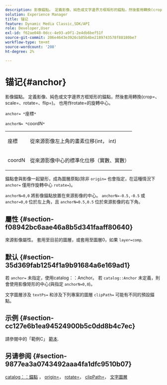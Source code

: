```yaml
---
description: 影像錨點。 定義影像、純色或文字邊界方框矩形的錨點，然後套用轉換(crop=、scale=、rotate=、flip=)。 也用作rotate=的旋轉中心。
solution: Experience Manager
title: 锚记
feature: Dynamic Media Classic,SDK/API
role: Developer,User
exl-id: f62ae048-0dcc-4e93-a9f1-2e4db6bef51f
source-git-commit: 206e4643e3926cb85b4be2189743578f88180be7
workflow-type: tm+mt
source-wordcount: '208'
ht-degree: 2%

---
```


# 锚记{#anchor}

影像錨點。 定義影像、純色或文字邊界方框矩形的錨點，然後套用轉換(crop=、scale=、rotate=、flip=)。 也用作rotate=的旋轉中心。

`anchor= *`座標`*`

`anchorN= *`coordN`*`

<table id="simpletable_3ED1CD0BF473439FA1132FC84B4452A8"> 
 <tr class="strow"> 
  <td class="stentry"> <p><span class="codeph"> <span class="varname"> 座標</span> </span> </p> </td> 
  <td class="stentry"> <p>從來源影像左上角的畫素位移(int， int) </p></td> 
 </tr> 
 <tr class="strow"> 
  <td class="stentry"> <p><span class="codeph"> <span class="varname"> coordN</span> </span> </p> </td> 
  <td class="stentry"> <p>從來源影像中心的標準化位移（實數、實數） </p></td> 
 </tr> 
</table>

錨點會與影像一起變形，成為圖層原點(除非 `origin=` 也會指定，在這種情況下 `anchor=` 僅用作旋轉中心 `rotate=`)。

`anchorN=0,0` 將影像錨點放置在來源影像的中心。 `anchorN=-0.5,-0.5` 或 `anchor=0,0` 位於左上角，且 `anchorN=0.5,0.5` 位於來源影像的右下角。

## 屬性 {#section-f08942bc6aae46a8b5d341faaff80640}

來源影像屬性。 套用至目前的圖層，或套用至圖層0，如果 `layer=comp`.

## 默认 {#section-35d369fab1254f1a9b91684a6e169ad1}

若 `anchor=` 未指定，使用catalog：：Anchor。 若 `catalog::Anchor` 未定義，則會使用影像矩形的中心(與指定 `anchorN=0,0`)。

文字圖層涉及 `textPs=` 和涉及下列專案的圖層 `clipPath=` 可能有不同的預設錨點。

## 示例 {#section-cc127e6b1ea94524900b5c0dd8b4c7ec}

請參閱中的「範例C」 [範本](../../../../../is-api/http-ref/image-serving-api-ref/c-http-protocol-reference/c-templates/c-templates.md#concept-3cd2d2adae0e41b2979b9640244d4d3e).

## 另请参阅 {#section-9877ea3a0743492aaa4fa1dfc9510b07}

[catalog：：錨點](/help/aem-is-ir-api/is-api/image-catalog/image-serving-api-ref/c-image-catalog-reference/c-image-svg-data-reference/c-image-data-reference/r-anchor-cat.md) ， [origin=](../../../../../is-api/http-ref/image-serving-api-ref/c-http-protocol-reference/c-command-reference/r-origin.md#reference-e11c7ac06e2240cc884c3fec98f05138)， [rotate=](../../../../../is-api/http-ref/image-serving-api-ref/c-http-protocol-reference/c-command-reference/r-rotate.md#reference-12abb086635546ec9ec2e1a793dc1096)， [clipPath=](../../../../../is-api/http-ref/image-serving-api-ref/c-http-protocol-reference/c-command-reference/r-clippath.md#reference-8139b1b52dc54749b51b109521ddf83d)， [文字圖層](../../../../../is-api/http-ref/image-serving-api-ref/c-http-protocol-reference/c-text-formatting/r-text-layers.md#reference-47e78cfb18134db5ab09e17af14a6a8f)
